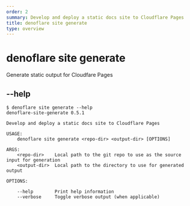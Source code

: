 ```yaml
---
order: 2
summary: Develop and deploy a static docs site to Cloudflare Pages
title: denoflare site generate
type: overview
---
```


# denoflare site generate
Generate static output for Cloudfare Pages

## --help
```
$ denoflare site generate --help
denoflare-site-generate 0.5.1

Develop and deploy a static docs site to Cloudflare Pages

USAGE:
    denoflare site generate <repo-dir> <output-dir> [OPTIONS]

ARGS:
    <repo-dir>    Local path to the git repo to use as the source input for generation
    <output-dir>  Local path to the directory to use for generated output

OPTIONS:
                  
    --help        Print help information
    --verbose     Toggle verbose output (when applicable)
```
